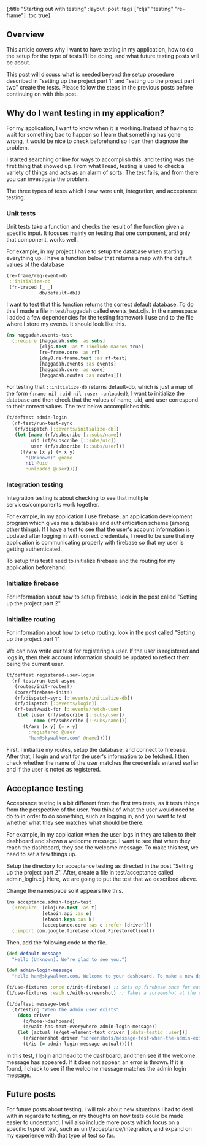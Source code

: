 {:title "Starting out with testing"
 :layout :post
 :tags  ["cljs" "testing" "re-frame"]
 :toc true}

## Overview

This article covers why I want to have testing in my application, how to do the setup for the type of tests I'll be doing, and what future testing posts will be about.

This post will discuss what is needed beyond the setup procedure described in "setting up the project part 1" and "setting up the project part two" create the tests. Please follow the steps in the previous posts before continuing on with this post.

## Why do I want testing in my application?

For my application, I want to know when it is working. Instead of having to wait for something bad to happen so I learn that something has gone wrong, it would be nice to check beforehand so I can then diagnose the problem.

I started searching online for ways to accomplish this, and testing was the first thing that showed up. From what I read, testing is used to check a variety of things and acts as an alarm of sorts. The test fails, and from there you can investigate the problem.

The three types of tests which I saw were unit, integration, and acceptance testing.

### Unit tests

Unit tests take a function and checks the result of the function given a specific input. It focuses mainly on testing that one component, and only that component, works well.

For example, in my project I have to setup the database when starting everything up. 
I have a function below that returns a map with the default values of the database

```clojure
(re-frame/reg-event-db
 ::initialize-db
 (fn-traced [_ _]
            db/default-db))
```


I want to test that this function returns the correct default database. To do this I made a file in test/haggadah called events_test.cljs. In the namespace I added a few dependencies for the testing framework I use and to the file where I store my events. It should look like this.

```clojure
(ns haggadah.events-test
  (:require [haggadah.subs :as subs]
            [cljs.test :as t :include-macros true]
            [re-frame.core :as rf]
            [day8.re-frame.test :as rf-test]
            [haggadah.events :as events]
            [haggadah.core :as core]
            [haggadah.routes :as routes]))
```

For testing that `::initialize-db` returns default-db, which is just a map of the form `{:name nil :uid nil :user :unloaded}`,
I want to initialize the database and then check that the values of name, uid, and user correspond to their correct values. The test
below accomplishes this.

```clojure 
(t/deftest admin-login
  (rf-test/run-test-sync
   (rf/dispatch [::events/initialize-db])
   (let [name (rf/subscribe [::subs/name])
         uid (rf/subscribe [::subs/uid])
         user (rf/subscribe [::subs/user])]
     (t/are [x y] (= x y)
       "(Unknown)" @name
       nil @uid
       :unloaded @user))))
```

### Integration testing
 
Integration testing is about checking to see that multiple services/components work together.

For example, in my application I use firebase, an application development program which gives me a database and authentication scheme (among other things). If I have a test to see that the user's account information is updated after logging in with correct credentials, I need to be sure that my application is communicating properly with firebase so that my user is getting authenticated. 

To setup this test I need to initialize firebase and the routing for my application beforehand. 

### Initialize firebase

For information about how to setup firebase, look in the post called "Setting up the project part 2"

### Initialize routing

For information about how to setup routing, look in the post called "Setting up the project part 1"

We can now write our test for registering a user. If the user is registered and logs in, then their account information should be updated to reflect them being the current user. 

```clojure
(t/deftest registered-user-login
  (rf-test/run-test-async
   (routes/init-routes!)
   (core/firebase-init!)
   (rf/dispatch-sync [::events/initialize-db])
   (rf/dispatch [::events/login])
   (rf-test/wait-for [::events/fetch-user] 
    (let [user (rf/subscribe [::subs/user])
          name (rf/subscribe [::subs/name])]
      (t/are [x y] (= x y)
        :registered @user
        "han@skywalker.com" @name)))))
```

First, I initialize my routes, setup the database, and connect to firebase. After that, I login and wait for the user's information to be fetched. I then check whether the name of the user matches the credentials entered earlier and if the user is noted as registered.

## Acceptance testing

Acceptance testing is a bit different from the first two tests, as it tests things from the perspective of the user. You think of what the user would need to do to in order to do something, such as logging in, and you want to test whether what they see matches what should be there.

For example, in my application when the user logs in they are taken to their dashboard and shown a welcome message. I want to see that when they reach the dashboard, they see the welcome message. To make this test, we need to set a few things up.

Setup the directory for acceptance testing as directed in the post "Setting up the project part 2". After, create a file in test/acceptance called admin_login.clj. Here, we are going to put the test that we described above.

Change the namespace so it appears like this. 
```clojure
(ns acceptance.admin-login-test
  (:require  [clojure.test :as t]
             [etaoin.api :as e]
             [etaoin.keys :as k]
             [acceptance.core :as c :refer [driver]])
  (:import com.google.firebase.cloud.FirestoreClient))
```

Then, add the following code to the file.

```clojure
(def default-message
  "Hello (Unknown). We're glad to see you.")

(def admin-login-message
  "Hello han@skywalker.com. Welcome to your dashboard. To make a new document, click the button to your right. To share and edit your existing documents, look at your documents below")

(t/use-fixtures :once c/init-firebase) ;; Sets up firebase once for each test
(t/use-fixtures :each c/with-screenshot) ;; Takes a screenshot at the end of every test

(t/deftest message-test
  (t/testing "When the admin user exists"
    (doto driver
      (c/home->dashboard)
      (e/wait-has-text-everywhere admin-login-message))
    (let [actual (e/get-element-text driver {:data-testid :user})]
      (e/screenshot driver "screenshots/message-test-when-the-admin-exists.png")
      (t/is (= admin-login-message actual)))))
```

In this test, I login and head to the dashboard, and then see if the welcome message has appeared. If it does not appear, an error is thrown. If it is found, I check to see if the welcome message matches the admin login message.



## Future posts

For future posts about testing, I will talk about new situations I had to deal with in regards to testing, or my thoughts on how tests could be made easier to understand. I will also include more posts which focus on a specific type of test, such as unit/acceptance/integration, and expand on my experience with that type of test so far.




